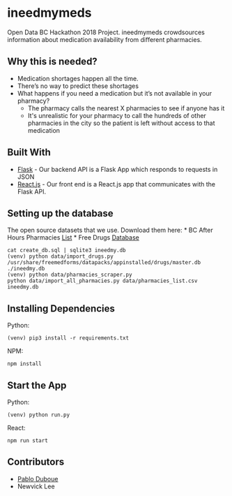 # ineedmymeds

Open Data BC Hackathon 2018 Project. ineedmymeds crowdsources information about medication availability from different pharmacies.


## Why this is needed?

* Medication shortages happen all the time.
* There’s no way to predict these shortages
* What happens if you need a medication but it’s not available in your pharmacy?
    * The pharmacy calls the nearest X pharmacies to see if anyone has it
    * It's unrealistic for your pharmacy to call the hundreds of other pharmacies in the city so the patient is left without access to that medication

## Built With

* [Flask](https://github.com/pallets/flask) - Our backend API is a Flask App which responds to requests in JSON
* [React.js](https://github.com/facebook/react/) - Our front end is a React.js app that communicates with the Flask API.

## Setting up the database

The open source datasets that we use. Download them here:
    * BC After Hours Pharmacies [List](https://catalogue.data.gov.bc.ca/dataset/after-hours-pharmacies-in-bc/resource/681b4fa5-13a5-4273-a189-fc101f0f8356)
    * Free Drugs [Database](https://packages.debian.org/sid/freemedforms-freedata)

```shell
cat create_db.sql | sqlite3 ineedmy.db
(venv) python data/import_drugs.py /usr/share/freemedforms/datapacks/appinstalled/drugs/master.db ./ineedmy.db
(venv) python data/pharmacies_scraper.py
python data/import_all_pharmacies.py data/pharmacies_list.csv ineedmy.db  
```

## Installing Dependencies

Python:

```shell
(venv) pip3 install -r requirements.txt
```

NPM:

```shell
npm install
```

## Start the App

Python:

```shell
(venv) python run.py
````

React:

```shell
npm run start
```

## Contributors

* [Pablo Duboue](http://duboue.net/)
* Newvick Lee








